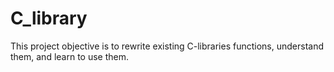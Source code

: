 # C_library
This project objective is to rewrite existing C-libraries functions, understand them, and learn to use them.
